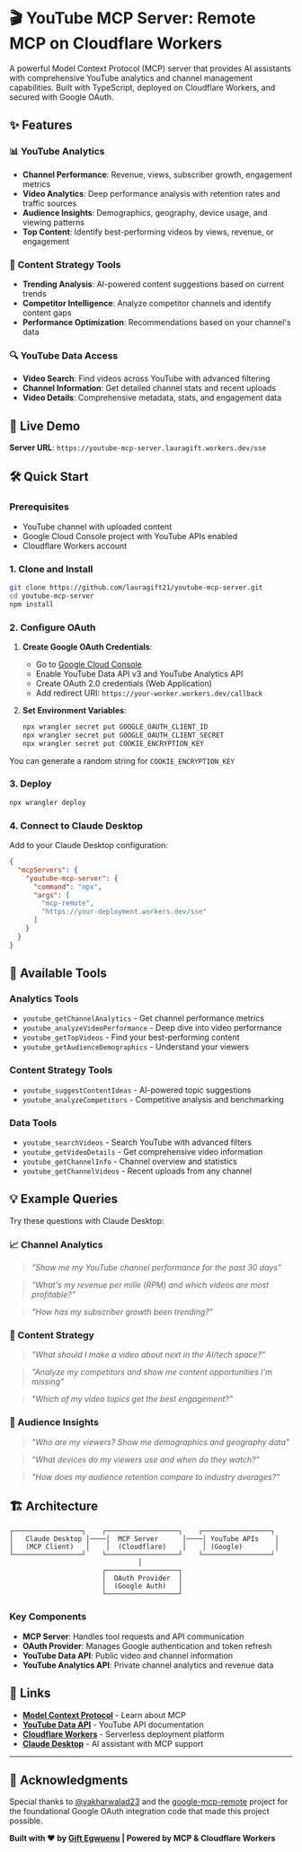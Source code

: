 # 🎬 YouTube MCP Server: Remote MCP on Cloudflare Workers

A powerful Model Context Protocol (MCP) server that provides AI assistants with comprehensive YouTube analytics and channel management capabilities. Built with TypeScript, deployed on Cloudflare Workers, and secured with Google OAuth.

## ✨ Features

### 📊 **YouTube Analytics**
- **Channel Performance**: Revenue, views, subscriber growth, engagement metrics
- **Video Analytics**: Deep performance analysis with retention rates and traffic sources  
- **Audience Insights**: Demographics, geography, device usage, and viewing patterns
- **Top Content**: Identify best-performing videos by views, revenue, or engagement

### 🎯 **Content Strategy Tools**
- **Trending Analysis**: AI-powered content suggestions based on current trends
- **Competitor Intelligence**: Analyze competitor channels and identify content gaps
- **Performance Optimization**: Recommendations based on your channel's data

### 🔍 **YouTube Data Access**
- **Video Search**: Find videos across YouTube with advanced filtering
- **Channel Information**: Get detailed channel stats and recent uploads
- **Video Details**: Comprehensive metadata, stats, and engagement data

## 🚀 Live Demo

**Server URL**: `https://youtube-mcp-server.lauragift.workers.dev/sse`

## 🛠️ Quick Start

### Prerequisites
- YouTube channel with uploaded content
- Google Cloud Console project with YouTube APIs enabled
- Cloudflare Workers account

### 1. Clone and Install
```bash
git clone https://github.com/lauragift21/youtube-mcp-server.git
cd youtube-mcp-server
npm install
```

### 2. Configure OAuth
1. **Create Google OAuth Credentials**:
   - Go to [Google Cloud Console](https://console.cloud.google.com/)
   - Enable YouTube Data API v3 and YouTube Analytics API
   - Create OAuth 2.0 credentials (Web Application)
   - Add redirect URI: `https://your-worker.workers.dev/callback`

2. **Set Environment Variables**:
   ```bash
   npx wrangler secret put GOOGLE_OAUTH_CLIENT_ID
   npx wrangler secret put GOOGLE_OAUTH_CLIENT_SECRET
   npx wrangler secret put COOKIE_ENCRYPTION_KEY
   ```
You can generate a random string for `COOKIE_ENCRYPTION_KEY`

### 3. Deploy
```bash
npx wrangler deploy
```

### 4. Connect to Claude Desktop

Add to your Claude Desktop configuration:

```json
{
  "mcpServers": {
    "youtube-mcp-server": {
      "command": "npx",
      "args": [
        "mcp-remote",
        "https://your-deployment.workers.dev/sse"
      ]
    }
  }
}
```

## 🔧 Available Tools

### Analytics Tools
- `youtube_getChannelAnalytics` - Get channel performance metrics
- `youtube_analyzeVideoPerformance` - Deep dive into video performance
- `youtube_getTopVideos` - Find your best-performing content
- `youtube_getAudienceDemographics` - Understand your viewers

### Content Strategy Tools  
- `youtube_suggestContentIdeas` - AI-powered topic suggestions
- `youtube_analyzeCompetitors` - Competitive analysis and benchmarking

### Data Tools
- `youtube_searchVideos` - Search YouTube with advanced filters
- `youtube_getVideoDetails` - Get comprehensive video information
- `youtube_getChannelInfo` - Channel overview and statistics
- `youtube_getChannelVideos` - Recent uploads from any channel

## 💡 Example Queries

Try these questions with Claude Desktop:

### **📈 Channel Analytics**
> *"Show me my YouTube channel performance for the past 30 days"*

> *"What's my revenue per mille (RPM) and which videos are most profitable?"*

> *"How has my subscriber growth been trending?"*

### **🎯 Content Strategy**  
> *"What should I make a video about next in the AI/tech space?"*

> *"Analyze my competitors and show me content opportunities I'm missing"*

> *"Which of my video topics get the best engagement?"*

### **👥 Audience Insights**
> *"Who are my viewers? Show me demographics and geography data"*

> *"What devices do my viewers use and when do they watch?"*

> *"How does my audience retention compare to industry averages?"*

## 🏗️ Architecture

```
┌─────────────────┐    ┌──────────────────┐    ┌─────────────────┐
│   Claude Desktop │────│  MCP Server      │────│ YouTube APIs    │
│   (MCP Client)   │    │  (Cloudflare)    │    │ (Google)        │
└─────────────────┘    └──────────────────┘    └─────────────────┘
                                │
                       ┌──────────────────┐
                       │  OAuth Provider  │
                       │  (Google Auth)   │
                       └──────────────────┘
```

### Key Components
- **MCP Server**: Handles tool requests and API communication
- **OAuth Provider**: Manages Google authentication and token refresh
- **YouTube Data API**: Public video and channel information
- **YouTube Analytics API**: Private channel analytics and revenue data

## 🔗 Links

- **[Model Context Protocol](https://modelcontextprotocol.io/)** - Learn about MCP
- **[YouTube Data API](https://developers.google.com/youtube/v3)** - YouTube API documentation
- **[Cloudflare Workers](https://workers.cloudflare.com/)** - Serverless deployment platform
- **[Claude Desktop](https://claude.ai/desktop)** - AI assistant with MCP support

---

## 🙏 Acknowledgments

Special thanks to [@vakharwalad23](https://github.com/vakharwalad23) and the [google-mcp-remote](https://github.com/vakharwalad23/google-mcp-remote) project for the foundational Google OAuth integration code that made this project possible.

**Built with ❤️ by [Gift Egwuenu](https://github.com/lauragift21) | Powered by MCP & Cloudflare Workers**